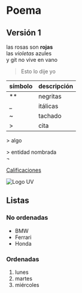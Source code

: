 # Poema
## Versión 1
las rosas son **rojas**  
las _violetas_ azules  
y git no vive en vano  

> Esto lo dije yo

|símbolo| descripción |
|-|-|
| ** | negritas |
| _ | itálicas |
| ~ | tachado |
| > | cita |

\> algo

&gt; entidad nombrada  
&not;

[Calificaciones](https://wwww.uv.mx/calificaciones)

![Logo UV](https://www.uv.mx/v2/images/logouv.jpg)

## Listas
### No ordenadas 
* BMW
* Ferrari
* Honda

### Ordenadas
1. lunes
2. martes
3. miércoles
